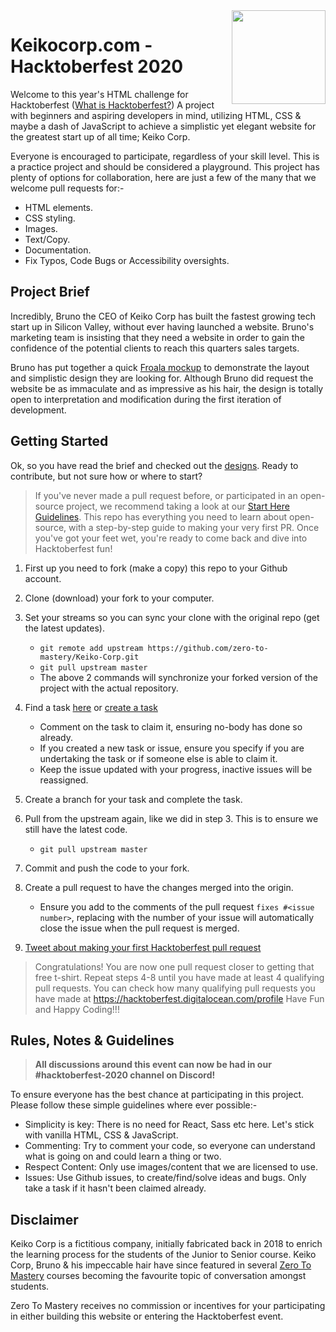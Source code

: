 <img src="assets/images/keiko-logo.png" align="right" width="150px"/>

# Keikocorp.com - Hacktoberfest 2020

Welcome to this year's HTML challenge for Hacktoberfest ([What is Hacktoberfest?](https://github.com/zero-to-mastery/coding_challenge-31/blob/master/README.md#what-is-hacktoberfest)) A project with beginners and aspiring developers in mind, utilizing HTML, CSS & maybe a dash of JavaScript to achieve a simplistic yet elegant website for the greatest start up of all time; Keiko Corp.

Everyone is encouraged to participate, regardless of your skill level. This is a practice project and should be considered a playground. This project has plenty of options for collaboration, here are just a few of the many that we welcome pull requests for:-

- HTML elements.
- CSS styling.
- Images.
- Text/Copy.
- Documentation.
- Fix Typos, Code Bugs or Accessibility oversights.

## Project Brief

Incredibly, Bruno the CEO of Keiko Corp has built the fastest growing tech start up in Silicon Valley, without ever having launched a website. Bruno's marketing team is insisting that they need a website in order to gain the confidence of the potential clients to reach this quarters sales targets.

Bruno has put together a quick [Froala mockup](/design-assets/design-mockup.png) to demonstrate the layout and simplistic design they are looking for. Although Bruno did request the website be as immaculate and as impressive as his hair, the design is totally open to interpretation and modification during the first iteration of development.

## Getting Started

Ok, so you have read the brief and checked out the [designs](/design-assets/design-mockup.png). Ready to contribute, but not sure how or where to start?

> If you've never made a pull request before, or participated in an open-source project, we recommend taking a look at our [Start Here Guidelines](https://github.com/zero-to-mastery/start-here-guidelines). This repo has everything you need to learn about open-source, with a step-by-step guide to making your very first PR.
> Once you've got your feet wet, you're ready to come back and dive into Hacktoberfest fun!

1. First up you need to fork (make a copy) this repo to your Github account.
2. Clone (download) your fork to your computer.
3. Set your streams so you can sync your clone with the original repo (get the latest updates).

   - `git remote add upstream https://github.com/zero-to-mastery/Keiko-Corp.git`
   - `git pull upstream master`
   - The above 2 commands will synchronize your forked version of the project with the actual repository.
4. Find a task [here](https://github.com/zero-to-mastery/Keiko-Corp/issues) or [create a task](https://github.com/zero-to-mastery/Keiko-Corp/issues)
   - Comment on the task to claim it, ensuring no-body has done so already.
   - If you created a new task or issue, ensure you specify if you are undertaking the task or if someone else is able to claim it.
   - Keep the issue updated with your progress, inactive issues will be reassigned.
5. Create a branch for your task and complete the task.
6. Pull from the upstream again, like we did in step 3. This is to ensure we still have the latest code.
   - `git pull upstream master`
7. Commit and push the code to your fork.
8. Create a pull request to have the changes merged into the origin.
   - Ensure you add to the comments of the pull request `fixes #<issue number>`, replacing **<issue number>** with the number of your issue will automatically close the issue when the pull request is merged.
9. [Tweet about making your first Hacktoberfest pull request](https://ctt.ac/1KI1u)

> Congratulations! You are now one pull request closer to getting that free t-shirt. Repeat steps 4-8 until you have made at least 4 qualifying pull requests. You can check how many qualifying pull requests you have made at <https://hacktoberfest.digitalocean.com/profile> Have Fun and Happy Coding!!!

## Rules, Notes & Guidelines

> **All discussions around this event can now be had in our #hacktoberfest-2020 channel on Discord!**

To ensure everyone has the best chance at participating in this project. Please follow these simple guidelines where ever possible:-

- Simplicity is key: There is no need for React, Sass etc here. Let's stick with vanilla HTML, CSS & JavaScript.
- Commenting: Try to comment your code, so everyone can understand what is going on and could learn a thing or two.
- Respect Content: Only use images/content that we are licensed to use.
- Issues: Use Github issues, to create/find/solve ideas and bugs. Only take a task if it hasn't been claimed already.

## Disclaimer

Keiko Corp is a fictitious company, initially fabricated back in 2018 to enrich the learning process for the students of the Junior to Senior course. Keiko Corp, Bruno & his impeccable hair have since featured in several [Zero To Mastery](https://academy.zerotomastery.io/p/academy?utm_source=github&utm_campaign=keiko-corp-hf20) courses becoming the favourite topic of conversation amongst students.

Zero To Mastery receives no commission or incentives for your participating in either building this website or entering the Hacktoberfest event.
